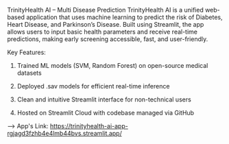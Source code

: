 TrinityHealth AI – Multi Disease Prediction
TrinityHealth AI is a unified web-based application that uses machine learning to predict the risk of Diabetes, Heart Disease, and Parkinson’s Disease. Built using Streamlit, the app allows users to input basic health parameters and receive real-time predictions, making early screening accessible, fast, and user-friendly.

Key Features:

1. Trained ML models (SVM, Random Forest) on open-source medical datasets

2. Deployed .sav models for efficient real-time inference

3. Clean and intuitive Streamlit interface for non-technical users

4. Hosted on Streamlit Cloud with codebase managed via GitHub

--> App's Link: https://trinityhealth-ai-app-rgjagd3fzhb4e4lmb44bvs.streamlit.app/
